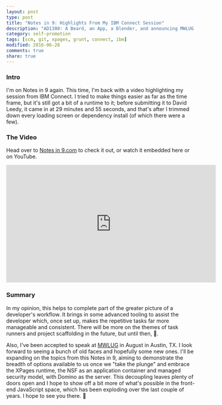 ```yaml
---
layout: post
type: post
title: "Notes in 9: Highlights From My IBM Connect Session"
description: "AD1380: A Beard, an App, a Blender, and announcing MWLUG session"
category: self-promotion
tags: [scm, git, xpages, grunt, connect, ibm]
modified: 2016-06-28
comments: true
share: true
---
```


### Intro
I'm on Notes in 9 again. This time, I'm back with a video highlighting my session from IBM Connect. I tried to make things easier as far as the time frame, but it's still got a bit of a runtime to it; before submitting it to David Leedy, it came in at 29 minutes and 55 seconds, and that's after I trimmed down every loading screen or dependency install (of which there were a few).

### The Video
Head over to [Notes in 9.com](http://www.notesin9.com/) to check it out, or watch it embedded here or on YouTube.

<div class="embed-responsive embed-responsive-16by9 center-block">
	<iframe width="560" height="315" src="https://www.youtube.com/embed/" frameborder="0" allowfullscreen></iframe>
</div>

### Summary
In my opinion, this helps to complete part of the greater picture of a developer's workflow. It brings in some advanced tooling to assist the developer which, once set up, makes the repetitive tasks far more manageable and consistent. There will be more on the themes of task runners and project scaffolding in the future, but until then, :beers:.

Also, I've been accepted to speak at [MWLUG](http://www.mwlug.com/) in August in Austin, TX. I look forward to seeing a bunch of old faces and hopefully some new ones. I'll be expanding on the topics from this Notes in 9, aiming to demonstrate the breadth of options available to us once we "take the plunge" and embrace the XPages runtime, the NSF as an application container and managed security model, with Domino as the server. This decoupling leaves plenty of doors open and I hope to show off a bit more of what's possible in the front-end JavaScript space, which has been exploding over the last couple of years. I hope to see you there. :beers:
